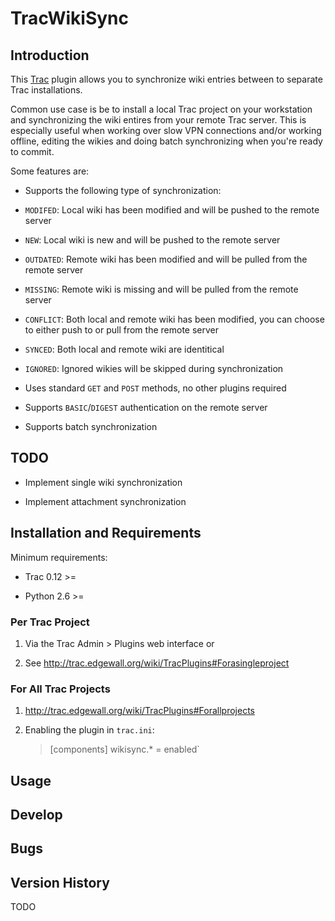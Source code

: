TracWikiSync
============

Introduction
------------
This [Trac](http://trac.edgewall.org/) plugin allows you to synchronize wiki entries between to separate Trac installations. 

Common use case is be to install a local Trac project on your workstation and synchronizing the wiki entires from your remote Trac server. This is especially useful when working over slow VPN connections and/or working offline, editing the wikies and doing batch synchronizing when you're ready to commit.

Some features are:

 - Supports the following type of synchronization:
 
  - `MODIFED`: Local wiki has been modified and will be pushed to the remote server 
  
  - `NEW`: Local wiki is new and will be pushed to the remote server
  
  - `OUTDATED`: Remote wiki has been modified and will be pulled from the remote server
  - `MISSING`: Remote wiki is missing and will be pulled from the remote server
  
  - `CONFLICT`: Both local and remote wiki has been modified, you can choose to either push to or pull from the remote server
  
  - `SYNCED`: Both local and remote wiki are identitical
  
  - `IGNORED`: Ignored wikies will be skipped during synchronization
  
 - Uses standard `GET` and `POST` methods, no other plugins required
 
 - Supports `BASIC`/`DIGEST` authentication on the remote server
 
 - Supports batch synchronization

TODO
----

 - Implement single wiki synchronization
 
 - Implement attachment synchronization

Installation and Requirements
-----------------------------

Minimum requirements:

 - Trac 0.12 >=
 
 - Python 2.6 >=
 
### Per Trac Project ###

 1. Via the Trac Admin > Plugins web interface or
 
 1. See http://trac.edgewall.org/wiki/TracPlugins#Forasingleproject
 
### For All Trac Projects ###
 
 1. http://trac.edgewall.org/wiki/TracPlugins#Forallprojects
 
 1. Enabling the plugin in `trac.ini`:<blockquote>
[components]
wikisync.* = enabled`
</blockquote>

Usage
-----

Develop
-------

Bugs
----

Version History
---------------

TODO